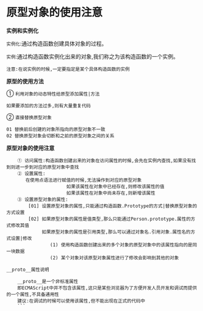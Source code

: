 # 原型对象的使用注意

**实例和实例化**

`实例化`:通过构造函数创建具体对象的过程。

`实例`:通过构造函数实例化出来的对象,我们称之为该构造函数的一个实例。

`注意:在说实例的时候,一定要指定是某个具体构造函数的实例`

**原型的使用方法**

① `利用对象的动态特性给原型添加属性|方法`
```
如果要添加的方法过多,则有大量重复代码
```
② `直接替换原型对象`
```
01 替换前后创建的对象所指向的原型对象不一致
02 替换原型对象会切断和之前的原型对象之间的关系
```

**原型对象的使用注意**
```
    ① 访问属性:构造函数创建出来的对象在访问属性的时候,会先在实例内查找,如果没有找到则进一步到对应的原型对象中查找
    ② 设置属性:
       在使用点语法进行赋值的时候,无法操作到对应的原型对象
                      如果该属性在对象中已经存在,则修改该属性的值
                      如果该属性在对象中尚未存在,则新增该属性
    ③ 设置原型对象的属性:
        [01] 设置原型对象的属性,只能通过构造函数.Prototype的方式|替换原型对象的方式设置
        [02] 如果原型对象的属性是值类型,那么只能通过Person.prototype.属性的方式修改其值
             如果原型对象的属性是引用类型,那么可以通过对象名.引用对象.属性名的方式设置|修改
                (1) 使用构造函数创建出来的多个对象的原型对象中的该属性指向的是同一块数据
                (2) 某个对象对该原型对象属性进行了修改会影响到其他的对象

```

`__proto__属性说明`

```
    __proto__是一个非标准属性
    即ECMAScript中并不包含该属性,这只是某些浏览器为了方便开发人员开发和调试而提供的一个属性,不具备通用性
    建议:在调试的时候可以使用该属性,但不能出现在正式的代码中
    ```

